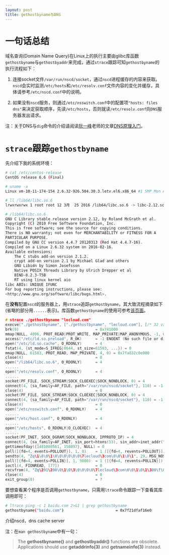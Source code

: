 ```yaml
---
layout: post
title: gethostbyname与DNS
---
```


# 一句话总结

域名查询(Domain Name Query)在Linux上的执行主要由glibc库函数`gethostbyname`与`gethostbyaddr`来完成，通过`strace`跟踪可知`gethostbyname`的执行流程如下：

1. 连接socket文件`/var/run/nscd/socket`，通过`nscd`进程缓存的内容来获取。`nscd`会实时监测`/etc/hosts`和`/etc/resolv.conf`文件内容的变化并缓存，具体请参考`/etc/nscd.conf`中的说明。
 
2. 如果没有`nscd`服务，则通过`/etc/nsswitch.conf`中的配置项`"hosts: files dns"`来决定获取顺序，先读`/etc/hosts`，否则就读`/etc/resolv.conf`向`DNS`服务器发出请求。

注：关于DNS与`dig`命令的介绍请阅读[阮一峰](http://www.ruanyifeng.com/blog/)老师的文章[DNS原理入门](http://www.ruanyifeng.com/blog/2016/06/dns.html)。

# `strace`跟踪`gethostbyname`

先介绍下我的系统环境：

```bash
# cat /etc/centos-release 
CentOS release 6.6 (Final)

# uname -a
Linux vm-10-11-174-154 2.6.32-926.504.30.3.letv.el6.x86_64 #1 SMP Mon Aug 3 16:29:31 CST 2015 x86_64 x86_64 x86_64 GNU/Linux

# ll /lib64/libc.so.6
lrwxrwxrwx 1 root root 12 3月  25 2016 /lib64/libc.so.6 -> libc-2.12.so*

# /lib64/libc.so.6 
GNU C Library stable release version 2.12, by Roland McGrath et al.
Copyright (C) 2010 Free Software Foundation, Inc.
This is free software; see the source for copying conditions.
There is NO warranty; not even for MERCHANTABILITY or FITNESS FOR A
PARTICULAR PURPOSE.
Compiled by GNU CC version 4.4.7 20120313 (Red Hat 4.4.7-16).
Compiled on a Linux 2.6.32 system on 2016-02-16.
Available extensions:
	The C stubs add-on version 2.1.2.
	crypt add-on version 2.1 by Michael Glad and others
	GNU Libidn by Simon Josefsson
	Native POSIX Threads Library by Ulrich Drepper et al
	BIND-8.2.3-T5B
	RT using linux kernel aio
libc ABIs: UNIQUE IFUNC
For bug reporting instructions, please see:
<http://www.gnu.org/software/libc/bugs.html>.
```

在**没有**配置`nscd`的服务器上，用`strace`追踪`gethostbyname`，其大致流程摘录如下(省略的部分用`......`表示)。库函数`gethostbyname`的使用可参考[该页面](https://support.sas.com/documentation/onlinedoc/sasc/doc750/html/lr2/ztbyname.htm)。

``` c
# strace ./gethostbyname "lecloud.com"
execve("./gethostbyname", ["./gethostbyname", "lecloud.com"], [/* 32 vars */]) = 0
brk(0)                                  = 0x741000
mmap(NULL, 4096, PROT_READ|PROT_WRITE, MAP_PRIVATE|MAP_ANONYMOUS, -1, 0) = 0x7fa832c1e000
access("/etc/ld.so.preload", R_OK)      = -1 ENOENT (No such file or directory)
open("/etc/ld.so.cache", O_RDONLY)      = 4
fstat(4, {st_mode=S_IFREG|0644, st_size=61583, ...}) = 0
mmap(NULL, 61583, PROT_READ, MAP_PRIVATE, 4, 0) = 0x7fa832c0e000
close(4)                                = 0
open("/lib64/libc.so.6", O_RDONLY)      = 4
......
open("/etc/resolv.conf", O_RDONLY)      = 4
......
socket(PF_FILE, SOCK_STREAM|SOCK_CLOEXEC|SOCK_NONBLOCK, 0) = 4
connect(4, {sa_family=AF_FILE, path="/var/run/nscd/socket"}, 110) = -1 ENOENT (No such file or directory)
close(4)                                = 0
socket(PF_FILE, SOCK_STREAM|SOCK_CLOEXEC|SOCK_NONBLOCK, 0) = 4
connect(4, {sa_family=AF_FILE, path="/var/run/nscd/socket"}, 110) = -1 ENOENT (No such file or directory)
close(4)                                = 0
open("/etc/nsswitch.conf", O_RDONLY)    = 4
......
open("/etc/host.conf", O_RDONLY)        = 4
......
open("/etc/hosts", O_RDONLY|O_CLOEXEC)  = 4
......
socket(PF_INET, SOCK_DGRAM|SOCK_NONBLOCK, IPPROTO_IP) = 4
connect(4, {sa_family=AF_INET, sin_port=htons(53), sin_addr=inet_addr("127.0.0.1")}, 16) = 0
gettimeofday({1481080561, 158097}, NULL) = 0
poll([{fd=4, events=POLLOUT}], 1, 0)    = 1 ([{fd=4, revents=POLLOUT}])
sendto(4, "Zq\1\0\0\1\0\0\0\0\0\0\7lecloud\3com\0\0\1\0\1", 29, MSG_NOSIGNAL, NULL, 0) = 29
poll([{fd=4, events=POLLIN}], 1, 5000)  = 1 ([{fd=4, revents=POLLIN}])
ioctl(4, FIONREAD, [77])                = 0
recvfrom(4, "Zq\201\200\0\1\0\3\0\0\0\0\7lecloud\3com\0\0\1\0\1\300\f\0"..., 1024, 0, {sa_family=AF_INET, sin_port=htons(53), sin_addr=inet_addr("127.0.0.1")}, [16]) = 77
close(4)                                = 0
exit_group(0)                           = ?
```




要想查看某个程序是否调用`gethostbyname`，只需用`ltrace`命令跟踪一下查看其库调用即可：

```bash
# ltrace ping -c 1 baidu.com 2>&1 | grep gethostbyname
gethostbyname("baidu.com")                       = 0x7f21dfaf16e0
```

介绍nscd，dns cache server

注：在`man gethostbyname`中有一句：

> The **gethostbyname()** and **gethostbyaddr()** functions are obsolete.  Applications should use **getaddrinfo(3)** and **getnameinfo(3)** instead.

# 


